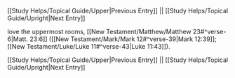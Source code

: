 [[Study Helps/Topical Guide/Upper|Previous Entry]]  ||  [[Study Helps/Topical Guide/Upright|Next Entry]]

 love the uppermost rooms, [[New Testament/Matthew/Matthew 23#^verse-6|Matt. 23:6]] ([[New Testament/Mark/Mark 12#^verse-39|Mark 12:39]]; [[New Testament/Luke/Luke 11#^verse-43|Luke 11:43]]).

[[Study Helps/Topical Guide/Upper|Previous Entry]]  ||  [[Study Helps/Topical Guide/Upright|Next Entry]]